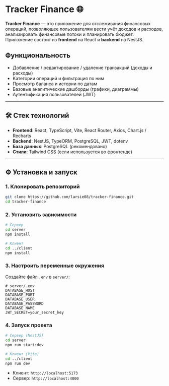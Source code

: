 # Tracker Finance 🌐

**Tracker Finance** — это приложение для отслеживания финансовых операций, позволяющее пользователям вести учёт доходов и расходов, анализировать финансовые потоки и планировать бюджет.  
Приложение состоит из **frontend** на React и **backend** на NestJS.

## Функциональность

- Добавление / редактирование / удаление транзакций (доходы и расходы)
- Категории операций и фильтрация по ним
- Просмотр баланса и истории по датам
- Базовые аналитические дашборды (графики, диаграммы)
- Аутентификация пользователей (JWT)

---

## 🛠️ Стек технологий

- **Frontend**: React, TypeScript, Vite, React Router, Axios, Chart.js / Recharts
- **Backend**: NestJS, TypeORM, PostgreSQL, JWT, dotenv
- **База данных**: PostgreSQL (рекомендовано)
- **Стили**: Tailwind CSS (если используется во фронтенде)

---

## ⚙️ Установка и запуск

### 1. Клонировать репозиторий

```bash
git clone https://github.com/larsie08/tracker-finance.git
cd tracker-finance
```

### 2. Установить зависимости

```bash
# Сервер
cd server
npm install

# Клиент
cd ../client
npm install
```

### 3. Настроить переменные окружения

Создайте файл `.env` в `server/`:

```env
# server/.env
DATABASE_HOST
DATABASE_PORT
DATABASE_USER
DATABASE_PASSWORD
DATABASE_NAME
JWT_SECRET=your_secret_key
```

### 4. Запуск проекта

```bash
# Сервер (NestJS)
cd server
npm run start:dev

# Клиент (Vite)
cd ../client
npm run dev
```

- Клиент: `http://localhost:5173`
- Сервер: `http://localhost:4000`
